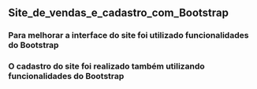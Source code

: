 ## Site_de_vendas_e_cadastro_com_Bootstrap

### Para melhorar a interface do site foi utilizado funcionalidades do Bootstrap
### O cadastro do site foi realizado também utilizando funcionalidades do Bootstrap
